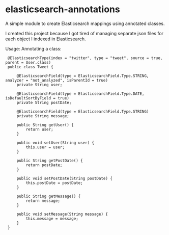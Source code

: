 elasticsearch-annotations
=========================

A simple module to create Elasticsearch mappings using annotated classes.

I created this project because I got tired of managing separate json files for each object I indexed in Elasticsearch.

Usage:
 Annotating a class:

     @ElasticsearchType(index = "twitter", type = "tweet", source = true, parent = User.class)
     public class Tweet {

         @ElasticsearchField(type = ElasticsearchField.Type.STRING, analyzer = "not_analyzed", isParentId = true)
         private String user;

         @ElasticsearchField(type = ElasticsearchField.Type.DATE, isDefaultSortByField = true)
         private String postDate;

         @ElasticsearchField(type = ElasticsearchField.Type.STRING)
         private String message;

         public String getUser() {
             return user;
         }

         public void setUser(String user) {
             this.user = user;
         }

         public String getPostDate() {
             return postDate;
         }

         public void setPostDate(String postDate) {
             this.postDate = postDate;
         }

         public String getMessage() {
             return message;
         }

         public void setMessage(String message) {
             this.message = message;
         }
     }

